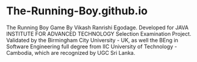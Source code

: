 # The-Running-Boy.github.io
The Running Boy Game By Vikash Ranrishi Egodage. Developed for JAVA INSTITUTE FOR ADVANCED TECHNOLOGY Selection Examination Project. Validated by the Birmingham City University - UK, as well the BEng in Software Engineering full degree from IIC University of Technology - Cambodia, which are recognized by UGC Sri Lanka.
